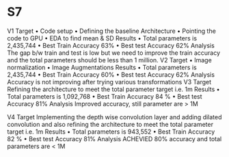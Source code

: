 # S7
V1
Target
•	Code setup
•	Defining the baseline Architecture 
•	Pointing the code to GPU
•	EDA to find mean & SD
Results
•	Total parameters is  2,435,744
•	Best Train Accuracy 63%
•	Best test Accuracy 62%
Analysis 
The gap b/w train and test is low but we need to improve the train accuracy and the total parameters should be less than 1 million.
V2
Target 
•	Image normalization
•	Image Augmentations
Results
•	Total parameters is  2,435,744
•	Best Train Accuracy 60%
•	Best test Accuracy 62%
Analysis 
Accuracy is not improving after trying various transformations
V3
Target
Refining the architecture to meet the total parameter target i.e. 1m
Results
•	Total parameters is  1,092,768
•	Best Train Accuracy 84 %
•	Best test Accuracy 81%
Analysis 
Improved accuracy, still parameter are > 1M

V4
Target
Implementing the depth wise convolution layer and adding dilated convolution and also refining the architecture to meet the total parameter target i.e. 1m
Results
•	Total parameters is  943,552
•	Best Train Accuracy 82 %
•	Best test Accuracy 81%
Analysis 
ACHEVIED 80% accuracy and total parameters are < 1M




